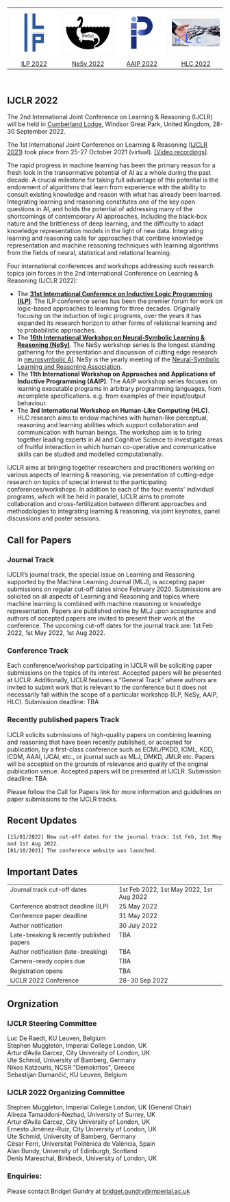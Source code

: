 <br>
<table align="center">
<tr>
  <td>
  <a href="https://ijclr22.doc.ic.ac.uk/ilp2022.html"><img src="images/ilp.png" width="160" alt="ILP"></a>
  </td>
  <td>
  <a href="https://sites.google.com/view/nesy-2022/"><img src="images/nesy-logo.png" width="160" alt="NeSy"></a> 
  </td>
  <td>
  <a href=""><img src="images/AAIP_Logo.png" width="160" alt="AAIP"></a> 
  </td>
  <td>
  <a href=""><img src="images/HLC_Logo.png" width="160" alt="HLC"></a> 
  </td>
</tr>
  <tr>
  <td align="center">
  <a href="https://ijclr22.doc.ic.ac.uk/ilp2022.html">ILP 2022</a>
  </td>
  <td align="center">
  <a href="https://sites.google.com/view/nesy-2022/">NeSy 2022</a> 
  </td>
  <td align="center">
  <a href="">AAIP 2022</a> 
  </td>
  <td align="center">
  <a href="">HLC 2022</a> 
  </td>
  </tr>

</table>
<br>

## IJCLR 2022  
  
The 2nd International Joint Conference on Learning & Reasoning (IJCLR) will be held in [Cumberland Lodge](https://www.cumberlandlodge.ac.uk/), Windsor Great Park, United Kingdom, 28-30 September 2022. 

The 1st International Joint Conference on Learning & Reasoning ([IJCLR 2021](http://lr2020.iit.demokritos.gr)) took place from 25-27 October 2021 (virtual). [[Video recordings]](https://www.youtube.com/playlist?list=PL18_rB75vx1PkjXnkX1jiqNeNnVCbNGIh). 

The rapid progress in machine learning has been the primary reason for a fresh look in the transormative potential of AI as a whole during the past decade. A crucial milestone for taking full advantage of this potential is the endowment of algorithms that learn from experience with the ability to consult existing knowledge and reason with what has already been learned. Integrating learning and reasoning constitutes one of the key open questions in AI, and holds the potential of addressing many of the shortcomings of contemporary AI approaches, including the black-box nature and the brittleness of deep learning, and the difficulty to adapt knowledge representation models in the light of new data. Integrating learning and reasoning calls for approaches that combine knowledge representation and machine reasoning techniques with learning algorithms from the fields of neural, statistical and relational learning.

Four international conferences and workshops addressing such research topics join forces in the 2nd International Conference on Learning & Reasoning (IJCLR 2022):

- The **[31st International Conference on Inductive Logic Programming (ILP)](https://ijclr22.doc.ic.ac.uk/ilp2022.html)**. The ILP conference series has been the premier forum for work on logic-based approaches to learning for three decades. Originally focusing on the induction of logic programs, over the years it has expanded its research horizon to other forms of relational learning and to probabilistic approaches.
- The **[16th International Workshop on Neural-Symbolic Learning & Reasoning (NeSy)](https://sites.google.com/view/nesy-2022/)**. The NeSy workshop series is the longest standing gathering for the presentation and discussion of cutting edge research in [neurosymbolic AI](http://www.neural-symbolic.org/). NeSy is the yearly meeting of the [Neural-Symbolic Learning and Reasoning Association](https://www.city-data-science-institute.com/nesy).
- The **11th International Workshop on Approaches and Applications of Inductive Programming (AAIP)**. The AAIP workshop series focuses on learning executable programs in arbitrary programming languages, from incomplete specifications. e.g. from examples of their input/output behaviour.
- The **3rd International Workshop on Human-Like Computing (HLC)**. HLC research aims to endow machines with human-like perceptual, reasoning and learning abilities which support collaboration and communication with human beings. The workshop aim is to bring together leading experts in AI and Cognitive Science to investigate areas of fruitful interaction in which human co-operative and communicative skills can be studied and modelled computationally.


IJCLR aims at bringing together researchers and practitioners working on various aspects of learning & reasoning, via presentation of cutting-edge research on topics of special interest to the participating conferences/workshops. In addition to each of the four events' individual programs, which will be held in parallel, IJCLR aims to promote collaboration and cross-fertilization between different approaches and methodologies to integrating learning & reasoning, via joint keynotes, panel discussions and poster sessions.

## Call for Papers

### Journal Track 

IJCLR’s journal track, the special issue on Learning and Reasoning supported by the Machine Learning Journal (MLJ), is accepting paper submissions on regular cut-off dates since February 2020. Submissions are solicited on all aspects of Learning and Reasoning and topics where machine learning is combined with machine reasoning or knowledge representation. Papers are published online by MLJ upon acceptance and authors of accepted papers are invited to present their work at the conference. The upcoming cut-off dates for the journal track are: 1st Feb 2022, 1st May 2022, 1st Aug 2022.

### Conference Track

Each conference/workshop participating in IJCLR will be soliciting paper submissions on the topics of its interest. Accepted papers will be presented at IJCLR. Additionally, IJCLR features a “General Track” where authors are invited to submit work that is relevant to the conference but it does not necessarily fall within the scope of a particular workshop (ILP, NeSy, AAIP, HLC). Submission deadline: TBA

### Recently published papers Track 

IJCLR solicits submissions of high-quality papers on combining learning and reasoning that have been recently published, or accepted for publication, by a first-class conference such as ECML/PKDD, ICML, KDD, ICDM, AAAI, IJCAI, etc., or journal such as MLJ, DMKD, JMLR etc. Papers will be accepted on the grounds of relevance and quality of the original publication venue. Accepted papers will be presented at IJCLR. Submission deadline: TBA

Please follow the Call for Papers link for more information and guidelines on paper submissions to the IJCLR tracks.


## Recent Updates

    [15/01/2022] New cut-off dates for the journal track: 1st Feb, 1st May and 1st Aug 2022.
    [01/10/2021] The conference website was launched.


## Important Dates
<table style="text-align: left; width: 100%;" cellspacing="2" cellpadding="2" border="0">
        <tbody>
          <tr>
            <td style="vertical-align: top;">Journal track cut-off dates<br>
            </td>
            <td style="vertical-align: top;"><span style="text-decoration: line-through;"></span>1st Feb
              2022, 1st May 2022, 1st Aug 2022 </td>
          </tr>
          <tr>
            <td style="vertical-align: top;">Conference abstract
              deadline (ILP)<br>
            </td>
            <td style="vertical-align: top;">25 May 2022</td>
          </tr>
          <tr>
            <td style="vertical-align: top;">Conference paper deadline<br>
            </td>
            <td style="vertical-align: top;">31 May 2022<br>
            </td>
          </tr>
          <tr>
            <td style="vertical-align: top;">Author notification <br>
            </td>
            <td style="vertical-align: top;">30 July 2022</td>
          </tr>
          <tr>
            <td style="vertical-align: top;">Late-breaking &amp;
              recently published papers <br>
            </td>
            <td style="vertical-align: top;">TBA</td>
          </tr>
          <tr>
            <td style="vertical-align: top;">Author notification
              (late-breaking) </td>
            <td style="vertical-align: top;">TBA</td>
          </tr>
          <tr>
            <td style="vertical-align: top;">Camera-ready copies due <br>
            </td>
            <td style="vertical-align: top;">TBA </td>
          </tr>
          <tr>
            <td valign="top">Registration opens<br>
            </td>
            <td valign="top">TBA<br>
            </td>
          </tr>
          <tr>
            <td style="vertical-align: top;">IJCLR 2022 Conference<br>
            </td>
            <td style="vertical-align: top;"><span style="text-decoration: line-through;"></span>28-30 Sep
              2022<br>
            </td>
          </tr>
        </tbody>
      </table>

## Orgnization

### IJCLR Steering Committee

Luc De Raedt, KU Leuven, Belgium <br>
Stephen Muggleton, Imperial College London, UK <br>
Artur d’Avila Garcez, City University of London, UK <br>
Ute Schmid, University of Bamberg, Germany <br>
Nikos Katzouris, NCSR "Demokritos", Greece <br>
Sebastijan Dumančić, KU Leuven, Belgium <br>

### IJCLR 2022 Organizing Committee

Stephen Muggleton, Imperial College London, UK (General Chair) <br>
Alireza Tamaddoni-Nezhad, University of Surrey, UK <br>
Artur d’Avila Garcez, City University of London, UK <br>
Ernesto Jiménez-Ruiz, City University of London, UK <br>
Ute Schmid, University of Bamberg, Germany <br>
Cèsar Ferri, Universitat Politènica de València, Spain <br>
Alan Bundy, University of Edinburgh, Scotland <br>
Denis Mareschal, Birkbeck, University of London, UK <br>

### Enquiries:

Please contact Bridget Gundry at bridget.gundry@imperial.ac.uk

      
     
      
